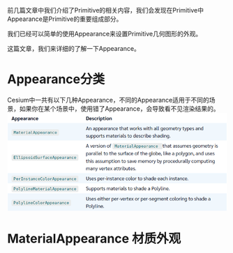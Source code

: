 前几篇文章中我们介绍了Primitive的相关内容，我们会发现在Primitive中Appearance是Primitive的重要组成部分。

我们已经可以简单的使用Appearance来设置Primitive几何图形的外观。

这篇文章，我们来详细的了解一下Appearance。

# Appearance分类
Cesium中一共有以下几种Appearance，不同的Appearance适用于不同的场景，如果你在某个场景中，使用错了Appearance，会导致看不见渲染结果的。
![img.png](img.png)

# MaterialAppearance 材质外观
